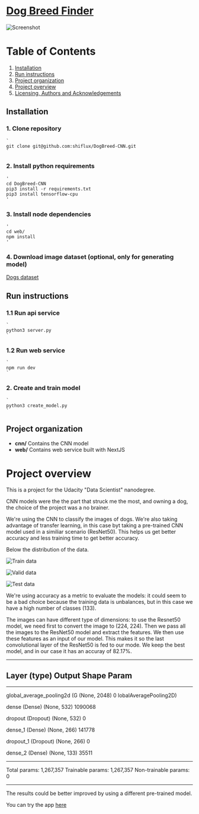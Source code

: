 # [Dog Breed Finder](https://dogbreedfinder.app/)

![Screenshot](screenshot.png "Screenshot")
# Table of Contents
1. [Installation](README.md#installation)
2. [Run instructions](README.md#run-instructions)
3. [Project organization](README.md#file-description)
4. [Project overview](README.md#project-overview)
5. [Licensing, Authors and Acknowledgements](LICENSE)

## Installation
### 1. Clone repository

    `
    git clone git@github.com:shiflux/DogBreed-CNN.git
    `

### 2. Install python requirements

    '
    cd DogBreed-CNN
    pip3 install -r requirements.txt
    pip3 install tensorflow-cpu
    '

### 3. Install node dependencies

    '
    cd web/
    npm install
    '
### 4. Download image dataset (optional, only for generating model)
[Dogs dataset](https://s3-us-west-1.amazonaws.com/udacity-aind/dog-project/dogImages.zip)

## Run instructions
### 1.1 Run api service

    `
    python3 server.py
    `

### 1.2 Run web service

    `
    npm run dev
    `

### 2. Create and train model

    `
    python3 create_model.py
    `


## Project organization
- **cnn/** Contains the CNN model
- **web/** Contains web service built with NextJS

# Project overview
This is a project for the Udacity "Data Scientist" nanodegree.

CNN models were the the part that struck me the most, and owning a dog, the choice of the project was a no brainer.

We're using the CNN to classify the images of dogs. We're also taking advantage of transfer learning, in this case byt taking a pre-trained CNN model used in a similiar scenario (ResNet50). This helps us get better accuracy and less training time to get better accuracy.

Below the distribution of the data.

![Train data](train.png "Train data")

![Valid data](valid.png "Valid data")

![Test data](test.png "Test data")

We're using accuracy as a metric to evaluate the models: it could seem to be a bad choice because the training data is unbalances, but in this case we have a high number of classes (133).

The images can have different type of dimensions: to use the Resnet50 model, we need first to convert the image to (224, 224). Then we pass all the images to the ResNet50 model and extract the features.
We then use these features as an input of our model. This makes it so the last convolutional layer of the ResNet50 is fed to our mode.
We keep the best model, and in our case it has an accuray of 82.17%.

_________________________________________________________________
## Layer (type)                Output Shape              Param #
_________________________________________________________________
 global_average_pooling2d (G  (None, 2048)             0
 lobalAveragePooling2D)

 dense (Dense)               (None, 532)               1090068

 dropout (Dropout)           (None, 532)               0

 dense_1 (Dense)             (None, 266)               141778

 dropout_1 (Dropout)         (None, 266)               0

 dense_2 (Dense)             (None, 133)               35511

_________________________________________________________________

Total params: 1,267,357
Trainable params: 1,267,357
Non-trainable params: 0
_________________________________________________________________


The results could be better improved by using a different pre-trained model.

You can try the app [here](https://dogbreedfinder.app/)
